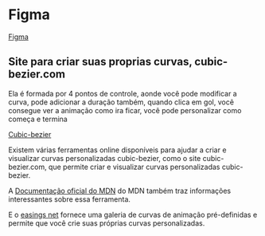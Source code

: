 # Figma

[Figma](https://www.figma.com/file/Bhn16SZasA5InHtw4CgNlv/Angular---Anima%C3%A7%C3%B5es--Gilberto-Gon%C3%A7alves?type=design&node-id=304-517&mode=design&t=bEkjdtHy0VH071y0-0) 


## Site para criar suas proprias curvas, cubic-bezier.com

Ela é formada por 4 pontos de controle, aonde você pode modificar a curva, pode adicionar a duração também, quando clica em gol, você consegue ver a animação como ira ficar, você pode personalizar como começa e termina

[Cubic-bezier](https://cubic-bezier.com/#.17,.67,.83,.67) 


Existem várias ferramentas online disponíveis para ajudar a criar e visualizar curvas personalizadas cubic-bezier, como o site cubic-bezier.com, que permite criar e visualizar curvas personalizadas cubic-bezier.

A [Documentação oficial do MDN](https://developer.mozilla.org/en-US/docs/Web/CSS/easing-function#using_the_cubic-bezier_function) do MDN também traz informações interessantes sobre essa ferramenta.


E o [easings net](https://easings.net/) fornece uma galeria de curvas de animação pré-definidas e permite que você crie suas próprias curvas personalizadas.

